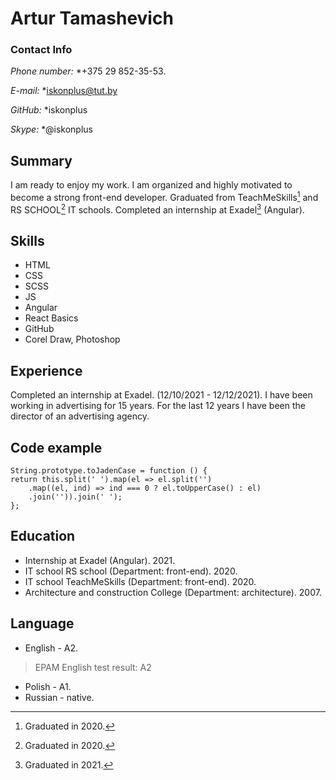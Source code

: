 # Artur Tamashevich

### Contact Info
*Phone number:* *+375 29 852-35-53.

*E-mail:* *iskonplus@tut.by

*GitHub:* *iskonplus

*Skype:* *@iskonplus

## Summary
I am ready to enjoy my work. I am organized and highly motivated to become a strong front-end developer. Graduated from TeachMeSkills[^1] and RS SCHOOL[^1] IT schools. Completed an internship at Exadel[^2] (Angular).

[^1]: Graduated in 2020.
[^2]: Graduated in 2021.

## Skills
* HTML
* CSS
* SCSS
* JS
* Angular
* React Basics
* GitHub
* Corel Draw, Photoshop

## Experience
Completed an internship at Exadel. (12/10/2021 - 12/12/2021). I have been working in advertising for 15 years. For the last 12 years I have been the director of an advertising agency.

## Code example

```
String.prototype.toJadenCase = function () {
return this.split(' ').map(el => el.split('')
    .map((el, ind) => ind === 0 ? el.toUpperCase() : el)
    .join('')).join(' ');
};

```
## Education
* Internship at Exadel (Angular). 2021.
* IT school RS school (Department: front-end). 2020.
* IT school TeachMeSkills (Department: front-end). 2020.
* Architecture and construction College (Department: architecture). 2007.

## Language
* English - A2.
> EPAM English test result: A2
* Polish - A1.
* Russian - native.
